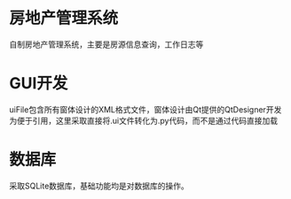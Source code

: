 # 房地产管理系统
 自制房地产管理系统，主要是房源信息查询，工作日志等
# GUI开发
uiFile包含所有窗体设计的XML格式文件，窗体设计由Qt提供的QtDesigner开发
为便于引用，这里采取直接将.ui文件转化为.py代码，而不是通过代码直接加载
# 数据库
采取SQLite数据库，基础功能均是对数据库的操作。
